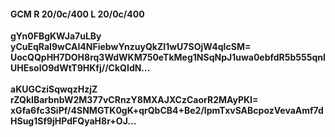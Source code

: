 #### GCM R 20/0c/400 L 20/0c/400
**gYn0FBgKWJa7uLBy**<br/>**yCuEqRaI9wCAI4NFiebwYnzuyQkZI1wU7SOjW4qIcSM=**<br/>**UocQQpHH7DOH8rq3WdWKM750eTkMeg1NSqNpJ1uwa0ebfdR5b555qnlUHEsolO9dWtT9HKfj//CkQIdN...**<br/><br/>
**aKUGCziSqwqzHzjZ**<br/>**rZQkIBarbnbW2M377vCRnzY8MXAJXCzCaorR2MAyPKI=**<br/>**xGfa6fc3SiPf/4SNMGTK0gK+qrQbCB4+Be2/lpmTxvSABcpozVevaAmf7dHSug1Sf9jHPdFQyaH8r+OJ...**